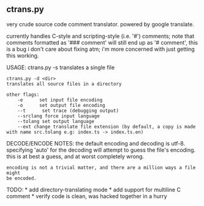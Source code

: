 ctrans.py
---------

very crude source code comment translator. powered by google translate.

currently handles C-style and scripting-style (i.e. '#') comments; note that
comments formatted as '### comment' will still end up as '# comment', this
is a bug i don't care about fixing atm; i'm more concerned with just getting
this working.


USAGE:
    ctrans.py -s <filename>
    translates a single file

    ctrans.py -d <dir>
    translates all source files in a directory
    
    other flags:
        -e      set input file encoding
        -o      set output file encoding
        --t      set trace (debugging output)
        --srclang force input language
        --tolang set output language
        --ext change translate file extension (by default, a copy is made with name src.tolang e.g: index.ts -> index.ts.en) 

DECODE/ENCODE NOTES:
    the default encoding and decoding is utf-8. specifying 'auto' for the
    decoding will attempt to guess the file's encoding. this is at best a guess,
    and at worst completely wrong.
    
    encoding is not a trivial matter, and there are a million ways a file might
    be encoded. 

TODO:
    * add directory-translating mode
    * add support for multiline C comment
    * verify code is clean, was hacked together in a hurry
    
